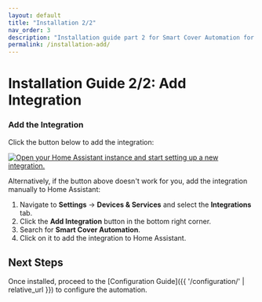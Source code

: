 ```yaml
---
layout: default
title: "Installation 2/2"
nav_order: 3
description: "Installation guide part 2 for Smart Cover Automation for Home Assistant, via HACS or manually."
permalink: /installation-add/
---
```


# Installation Guide 2/2: Add Integration

### Add the Integration

Click the button below to add the integration:

[![Open your Home Assistant instance and start setting up a new integration.](https://my.home-assistant.io/badges/config_flow_start.svg)](https://my.home-assistant.io/redirect/config_flow_start/?domain=smart_cover_automation)

Alternatively, if the button above doesn't work for you, add the integration manually to Home Assistant:

1. Navigate to **Settings** → **Devices & Services** and select the **Integrations** tab.
2. Click the **Add Integration** button in the bottom right corner.
3. Search for **Smart Cover Automation**.
4. Click on it to add the integration to Home Assistant.

## Next Steps

Once installed, proceed to the [Configuration Guide]({{ '/configuration/' | relative_url }}) to configure the automation.